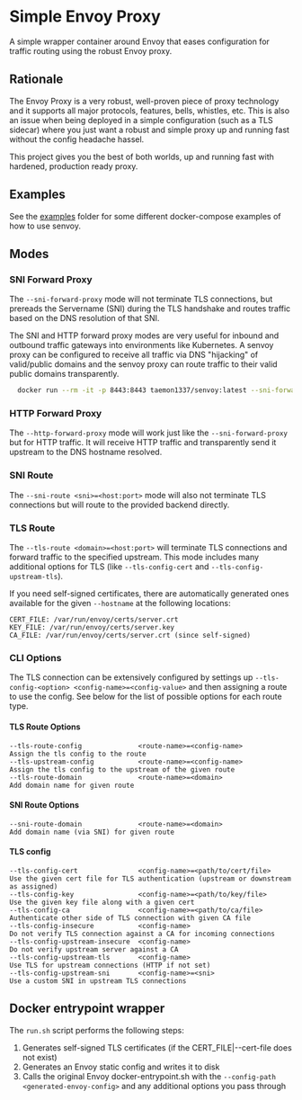 # Simple Envoy Proxy

A simple wrapper container around Envoy that eases configuration for traffic routing using the robust Envoy proxy.

## Rationale

The Envoy Proxy is a very robust, well-proven piece of proxy technology and it supports all major protocols, features, bells, whistles, etc.  This is also an issue when being deployed in a simple configuration (such as a TLS sidecar) where you just want a robust and simple proxy up and running fast without the config headache hassel.

This project gives you the best of both worlds, up and running fast with hardened, production ready proxy.

## Examples

See the [examples](./examples) folder for some different docker-compose examples of how to use senvoy.

## Modes

### SNI Forward Proxy

The `--sni-forward-proxy` mode will not terminate TLS connections, but prereads the Servername (SNI) during the TLS handshake and routes traffic based on the DNS resolution of that SNI.

The SNI and HTTP forward proxy modes are very useful for inbound and outbound traffic gateways into environments like Kubernetes.  A senvoy proxy can be configured to receive all traffic via DNS "hijacking" of valid/public domains and the senvoy proxy can route traffic to their valid public domains transparently.

```bash
  docker run --rm -it -p 8443:8443 taemon1337/senvoy:latest --sni-forward-proxy
```

### HTTP Forward Proxy

The `--http-forward-proxy` mode will work just like the `--sni-forward-proxy` but for HTTP traffic.  It will receive HTTP traffic and transparently send it upstream to the DNS hostname resolved.

### SNI Route

The `--sni-route <sni>=<host:port>` mode will also not terminate TLS connections but will route to the provided backend directly.

### TLS Route

The `--tls-route <domain>=<host:port>` will terminate TLS connections and forward traffic to the specified upstream.  This mode includes many additional options for TLS (like `--tls-config-cert` and `--tls-config-upstream-tls`).

If you need self-signed certificates, there are automatically generated ones available for the given `--hostname` at the following locations:

```
CERT_FILE: /var/run/envoy/certs/server.crt
KEY_FILE: /var/run/envoy/certs/server.key
CA_FILE: /var/run/envoy/certs/server.crt (since self-signed)
```

### CLI Options

The TLS connection can be extensively configured by settings up `--tls-config-<option> <config-name>=<config-value>` and then assigning a route to use the config.  See below for the list of possible options for each route type.

#### TLS Route Options
```
--tls-route-config              <route-name>=<config-name>            Assign the tls config to the route
--tls-upstream-config           <route-name>=<config-name>            Assign the tls config to the upstream of the given route
--tls-route-domain              <route-name>=<domain>                 Add domain name for given route
```

#### SNI Route Options
```
--sni-route-domain              <route-name>=<domain>                 Add domain name (via SNI) for given route
```

#### TLS config

```
--tls-config-cert               <config-name>=<path/to/cert/file>     Use the given cert file for TLS authentication (upstream or downstream as assigned)
--tls-config-key                <config-name>=<path/to/key/file>      Use the given key file along with a given cert
--tls-config-ca                 <config-name>=<path/to/ca/file>       Authenticate other side of TLS connection with given CA file
--tls-config-insecure           <config-name>                         Do not verify TLS connection against a CA for incoming connections
--tls-config-upstream-insecure  <config-name>                         Do not verify upstream server against a CA
--tls-config-upstream-tls       <config-name>                         Use TLS for upstream connections (HTTP if not set)
--tls-config-upstream-sni       <config-name>=<sni>                   Use a custom SNI in upstream TLS connections
```


## Docker entrypoint wrapper

The `run.sh` script performs the following steps:

1. Generates self-signed TLS certificates (if the CERT_FILE|--cert-file does not exist)
2. Generates an Envoy static config and writes it to disk
3. Calls the original Envoy docker-entrypoint.sh with the `--config-path <generated-envoy-config>` and any additional options you pass through

